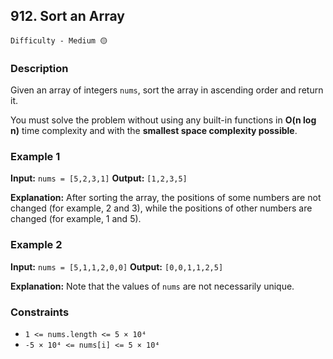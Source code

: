 ## 912. Sort an Array

`Difficulty - Medium 🟡`

### Description

Given an array of integers `nums`, sort the array in ascending order and return it.

You must solve the problem without using any built-in functions in **O(n log n)** time complexity and with the **smallest space complexity possible**.

### Example 1

**Input:**
`nums = [5,2,3,1]`
**Output:**
`[1,2,3,5]`

**Explanation:**
After sorting the array, the positions of some numbers are not changed (for example, 2 and 3), while the positions of other numbers are changed (for example, 1 and 5).

### Example 2

**Input:**
`nums = [5,1,1,2,0,0]`
**Output:**
`[0,0,1,1,2,5]`

**Explanation:**
Note that the values of `nums` are not necessarily unique.

### Constraints

* `1 <= nums.length <= 5 × 10⁴`
* `-5 × 10⁴ <= nums[i] <= 5 × 10⁴`